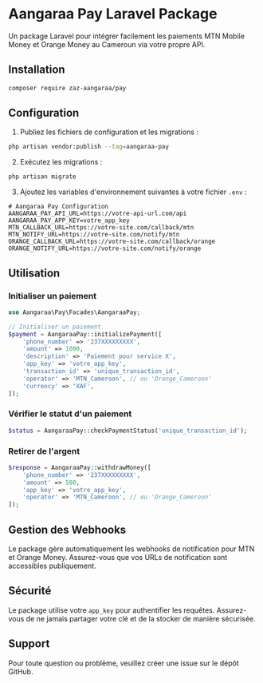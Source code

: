 # Aangaraa Pay Laravel Package

Un package Laravel pour intégrer facilement les paiements MTN Mobile Money et Orange Money au Cameroun via votre propre API.

## Installation

```bash
composer require zaz-aangaraa/pay
```

## Configuration

1. Publiez les fichiers de configuration et les migrations :

```bash
php artisan vendor:publish --tag=aangaraa-pay
```

2. Exécutez les migrations :

```bash
php artisan migrate
```

3. Ajoutez les variables d'environnement suivantes à votre fichier `.env` :

```env
# Aangaraa Pay Configuration
AANGARAA_PAY_API_URL=https://votre-api-url.com/api
AANGARAA_PAY_APP_KEY=votre_app_key
MTN_CALLBACK_URL=https://votre-site.com/callback/mtn
MTN_NOTIFY_URL=https://votre-site.com/notify/mtn
ORANGE_CALLBACK_URL=https://votre-site.com/callback/orange
ORANGE_NOTIFY_URL=https://votre-site.com/notify/orange
```

## Utilisation

### Initialiser un paiement

```php
use Aangaraa\Pay\Facades\AangaraaPay;

// Initialiser un paiement
$payment = AangaraaPay::initializePayment([
    'phone_number' => '237XXXXXXXXX',
    'amount' => 1000,
    'description' => 'Paiement pour service X',
    'app_key' => 'votre_app_key',
    'transaction_id' => 'unique_transaction_id',
    'operator' => 'MTN_Cameroon', // ou 'Orange_Cameroon'
    'currency' => 'XAF',
]);
```

### Vérifier le statut d'un paiement

```php
$status = AangaraaPay::checkPaymentStatus('unique_transaction_id');
```

### Retirer de l'argent

```php
$response = AangaraaPay::withdrawMoney([
    'phone_number' => '237XXXXXXXXX',
    'amount' => 500,
    'app_key' => 'votre_app_key',
    'operator' => 'MTN_Cameroon', // ou 'Orange_Cameroon'
]);
```

## Gestion des Webhooks

Le package gère automatiquement les webhooks de notification pour MTN et Orange Money. Assurez-vous que vos URLs de notification sont accessibles publiquement.

## Sécurité

Le package utilise votre `app_key` pour authentifier les requêtes. Assurez-vous de ne jamais partager votre clé et de la stocker de manière sécurisée.

## Support

Pour toute question ou problème, veuillez créer une issue sur le dépôt GitHub.
